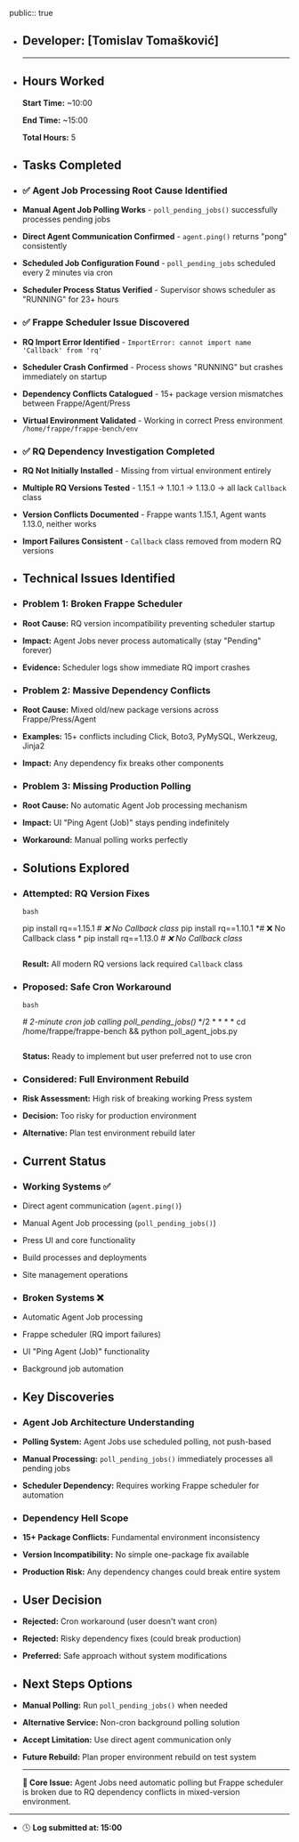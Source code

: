 public:: true

- ## Developer: [Tomislav Tomašković]
  
  ---
- ## **Hours Worked**
  
  **Start Time:** ~10:00
  
  **End Time:** ~15:00
  
  **Total Hours:** 5
- ## **Tasks Completed**
- ### ✅  **Agent Job Processing Root Cause Identified**
- **Manual Agent Job Polling Works** - `poll_pending_jobs()` successfully processes pending jobs
- **Direct Agent Communication Confirmed** - `agent.ping()` returns "pong" consistently
- **Scheduled Job Configuration Found** - `poll_pending_jobs` scheduled every 2 minutes via cron
- **Scheduler Process Status Verified** - Supervisor shows scheduler as "RUNNING" for 23+ hours
- ### ✅  **Frappe Scheduler Issue Discovered**
- **RQ Import Error Identified** - `ImportError: cannot import name 'Callback' from 'rq'`
- **Scheduler Crash Confirmed** - Process shows "RUNNING" but crashes immediately on startup
- **Dependency Conflicts Catalogued** - 15+ package version mismatches between Frappe/Agent/Press
- **Virtual Environment Validated** - Working in correct Press environment `/home/frappe/frappe-bench/env`
- ### ✅  **RQ Dependency Investigation Completed**
- **RQ Not Initially Installed** - Missing from virtual environment entirely
- **Multiple RQ Versions Tested** - 1.15.1 → 1.10.1 → 1.13.0 → all lack `Callback` class
- **Version Conflicts Documented** - Frappe wants 1.15.1, Agent wants 1.13.0, neither works
- **Import Failures Consistent** - `Callback` class removed from modern RQ versions
- ## **Technical Issues Identified**
- ### **Problem 1: Broken Frappe Scheduler**
- **Root Cause:** RQ version incompatibility preventing scheduler startup
- **Impact:** Agent Jobs never process automatically (stay "Pending" forever)
- **Evidence:** Scheduler logs show immediate RQ import crashes
- ### **Problem 2: Massive Dependency Conflicts**
- **Root Cause:** Mixed old/new package versions across Frappe/Press/Agent
- **Examples:** 15+ conflicts including Click, Boto3, PyMySQL, Werkzeug, Jinja2
- **Impact:** Any dependency fix breaks other components
- ### **Problem 3: Missing Production Polling**
- **Root Cause:** No automatic Agent Job processing mechanism
- **Impact:** UI "Ping Agent (Job)" stays pending indefinitely
- **Workaround:** Manual polling works perfectly
- ## **Solutions Explored**
- ### **Attempted: RQ Version Fixes**
  
  ```
  bash
  
  ```
  pip install rq==1.15.1  *# ❌ No Callback class*
  pip install rq==1.10.1  *# ❌ No Callback class  *
  pip install rq==1.13.0  *# ❌ No Callback class*
  ```
  ```
  
  **Result:** All modern RQ versions lack required `Callback` class
- ### **Proposed: Safe Cron Workaround**
  
  ```
  bash
  
  ```
  *# 2-minute cron job calling poll_pending_jobs()*
  */2 * * * * cd /home/frappe/frappe-bench && python poll_agent_jobs.py
  ```
  ```
  
  **Status:** Ready to implement but user preferred not to use cron
- ### **Considered: Full Environment Rebuild**
- **Risk Assessment:** High risk of breaking working Press system
- **Decision:** Too risky for production environment
- **Alternative:** Plan test environment rebuild later
- ## **Current Status**
- ### **Working Systems ✅**
- Direct agent communication (`agent.ping()`)
- Manual Agent Job processing (`poll_pending_jobs()`)
- Press UI and core functionality
- Build processes and deployments
- Site management operations
- ### **Broken Systems ❌**
- Automatic Agent Job processing
- Frappe scheduler (RQ import failures)
- UI "Ping Agent (Job)" functionality
- Background job automation
- ## **Key Discoveries**
- ### **Agent Job Architecture Understanding**
- **Polling System:** Agent Jobs use scheduled polling, not push-based
- **Manual Processing:** `poll_pending_jobs()` immediately processes all pending jobs
- **Scheduler Dependency:** Requires working Frappe scheduler for automation
- ### **Dependency Hell Scope**
- **15+ Package Conflicts:** Fundamental environment inconsistency
- **Version Incompatibility:** No simple one-package fix available
- **Production Risk:** Any dependency changes could break entire system
- ## **User Decision**
- **Rejected:** Cron workaround (user doesn't want cron)
- **Rejected:** Risky dependency fixes (could break production)
- **Preferred:** Safe approach without system modifications
- ## **Next Steps Options**
- **Manual Polling:** Run `poll_pending_jobs()` when needed
- **Alternative Service:** Non-cron background polling solution
- **Accept Limitation:** Use direct agent communication only
- **Future Rebuild:** Plan proper environment rebuild on test system
  
  ---
  
  **🎯 Core Issue:** Agent Jobs need automatic polling but Frappe scheduler is broken due to RQ dependency conflicts in mixed-version environment.
- ---
- 🕓 **Log submitted at: 15:00**